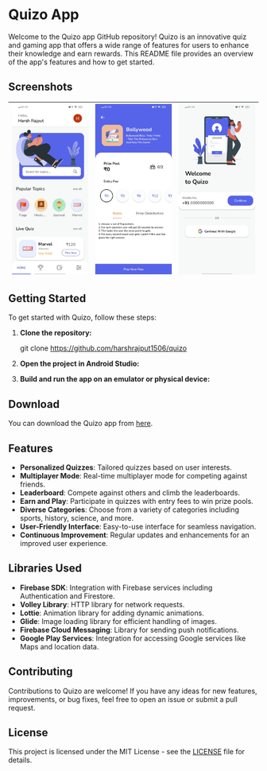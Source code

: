 # Quizo App

Welcome to the Quizo app GitHub repository! Quizo is an innovative quiz and gaming app that offers a wide range of features for users to enhance their knowledge and earn rewards. This README file provides an overview of the app's features and how to get started.

## Screenshots

| ![Screenshot 1](screenshots/screenshot1.jpg) | ![Screenshot 2](screenshots/screenshot2.jpg) | ![Screenshot 3](screenshots/screenshot3.jpg) |
|-----------------------------------------------|-----------------------------------------------|-----------------------------------------------|

## Getting Started

To get started with Quizo, follow these steps:

1. **Clone the repository:**

   git clone https://github.com/harshrajput1506/quizo


2. **Open the project in Android Studio:**

3. **Build and run the app on an emulator or physical device:**

## Download

You can download the Quizo app from [here](https://quizo.fun/download).

## Features

- **Personalized Quizzes**: Tailored quizzes based on user interests.
- **Multiplayer Mode**: Real-time multiplayer mode for competing against friends.
- **Leaderboard**: Compete against others and climb the leaderboards.
- **Earn and Play**: Participate in quizzes with entry fees to win prize pools.
- **Diverse Categories**: Choose from a variety of categories including sports, history, science, and more.
- **User-Friendly Interface**: Easy-to-use interface for seamless navigation.
- **Continuous Improvement**: Regular updates and enhancements for an improved user experience.

## Libraries Used

- **Firebase SDK**: Integration with Firebase services including Authentication and Firestore.
- **Volley Library**: HTTP library for network requests.
- **Lottie**: Animation library for adding dynamic animations.
- **Glide**: Image loading library for efficient handling of images.
- **Firebase Cloud Messaging**: Library for sending push notifications.
- **Google Play Services**: Integration for accessing Google services like Maps and location data.

## Contributing

Contributions to Quizo are welcome! If you have any ideas for new features, improvements, or bug fixes, feel free to open an issue or submit a pull request.

## License

This project is licensed under the MIT License - see the [LICENSE](LICENSE) file for details.




